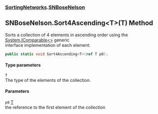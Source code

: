 ### [SortingNetworks](./SortingNetworks.md 'SortingNetworks').[SNBoseNelson](./SortingNetworks-SNBoseNelson.md 'SortingNetworks.SNBoseNelson')
## SNBoseNelson.Sort4Ascending&lt;T&gt;(T) Method
Sorts a collection of 4 elements in ascending order using the [System.IComparable&lt;&gt;](https://docs.microsoft.com/en-us/dotnet/api/System.IComparable-1 'System.IComparable`1') generic  
interface implementation of each element.  
```csharp
public static void Sort4Ascending<T>(ref T p0);
```
#### Type parameters
<a name='SortingNetworks-SNBoseNelson-Sort4Ascending-T-(T)-T'></a>
`T`  
The type of the elements of the collection.  
  
#### Parameters
<a name='SortingNetworks-SNBoseNelson-Sort4Ascending-T-(T)-p0'></a>
`p0` [T](#SortingNetworks-SNBoseNelson-Sort4Ascending-T-(T)-T 'SortingNetworks.SNBoseNelson.Sort4Ascending&lt;T&gt;(T).T')  
the reference to the first element of the collection  
  
